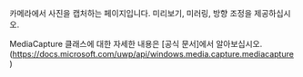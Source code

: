 ﻿카메라에서 사진을 캡처하는 페이지입니다. 미리보기, 미러링, 방향 조정을 제공하십시오.

MediaCapture 클래스에 대한 자세한 내용은 [공식 문서]에서 알아보십시오. (https://docs.microsoft.com/uwp/api/windows.media.capture.mediacapture)